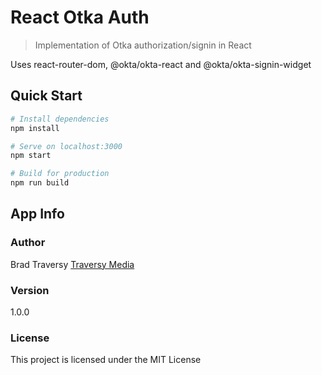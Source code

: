# React Otka Auth

> Implementation of Otka authorization/signin in React

Uses react-router-dom, @okta/okta-react and @okta/okta-signin-widget

## Quick Start

``` bash
# Install dependencies
npm install

# Serve on localhost:3000
npm start

# Build for production
npm run build
```

## App Info

### Author

Brad Traversy
[Traversy Media](http://www.traversymedia.com)

### Version

1.0.0

### License

This project is licensed under the MIT License
